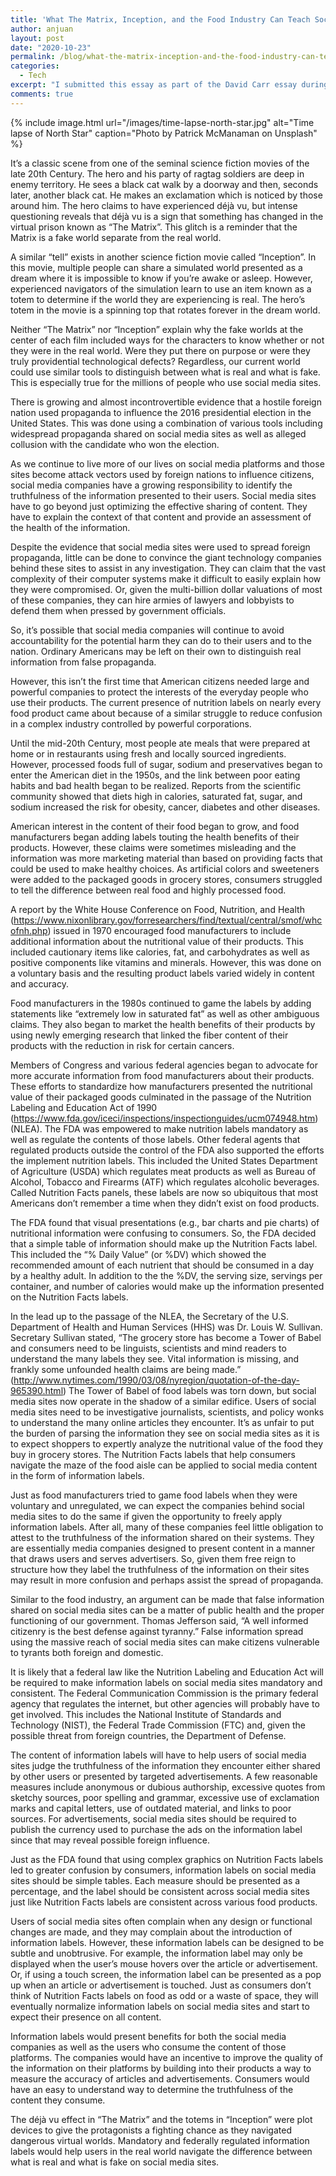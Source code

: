 ```yaml
---
title: 'What The Matrix, Inception, and the Food Industry Can Teach Social Media Sites about Truth'
author: anjuan
layout: post
date: "2020-10-23"
permalink: /blog/what-the-matrix-inception-and-the-food-industry-can-teach-social-media-sites-about-truth/
categories:
  - Tech
excerpt: "I submitted this essay as part of the David Carr essay during SXSW 2018. It didn't win, but I think it's more timely than ever as social media sites continue to expand their influence across the globe."
comments: true
---
```


{% include image.html url="/images/time-lapse-north-star.jpg" alt="Time lapse of North Star" caption="Photo by Patrick McManaman on Unsplash" %}

It’s a classic scene from one of the seminal science fiction movies of the late 20th Century. The hero and his party of ragtag soldiers are deep in enemy territory. He sees a black cat walk by a doorway and then, seconds later, another black cat. He makes an exclamation which is noticed by those around him. The hero claims to have experienced déjà vu, but intense questioning reveals that déjà vu is a sign that something has changed in the virtual prison known as “The Matrix”. This glitch is a reminder that the Matrix is a fake world separate from the real world.

A similar “tell” exists in another science fiction movie called “Inception”. In this movie, multiple people can share a simulated world presented as a dream where it is impossible to know if you’re awake or asleep. However, experienced navigators of the simulation learn to use an item known as a totem to determine if the world they are experiencing is real. The hero’s totem in the movie is a spinning top that rotates forever in the dream world. 

Neither “The Matrix” nor “Inception” explain why the fake worlds at the center of each film included ways for the characters to know whether or not they were in the real world. Were they put there on purpose or were they truly providential technological defects? Regardless, our current world could use similar tools to distinguish between what is real and what is fake. This is especially true for the millions of people who use social media sites.

There is growing and almost incontrovertible evidence that a hostile foreign nation used propaganda to influence the 2016 presidential election in the United States. This was done using a combination of various tools including widespread propaganda shared on social media sites as well as alleged collusion with the candidate who won the election.

As we continue to live more of our lives on social media platforms and those sites become attack vectors used by foreign nations to influence citizens, social media companies have a growing responsibility to identify the truthfulness of the information presented to their users. Social media sites have to go beyond just optimizing the effective sharing of content. They have to explain the context of that content and provide an assessment of the health of the information. 

Despite the evidence that social media sites were used to spread foreign propaganda, little can be done to convince the giant technology companies behind these sites to assist in any investigation. They can claim that the vast complexity of their computer systems make it difficult to easily explain how they were compromised. Or, given the multi-billion dollar valuations of most of these companies, they can hire armies of lawyers and lobbyists to defend them when pressed by government officials.

So, it’s possible that social media companies will continue to avoid accountability for the potential harm they can do to their users and to the nation. Ordinary Americans may be left on their own to distinguish real information from false propaganda.

However, this isn’t the first time that American citizens needed large and powerful companies to protect the interests of the everyday people who use their products. The current presence of nutrition labels on nearly every food product came about because of a similar struggle to reduce confusion in a complex industry controlled by powerful corporations.

Until the mid-20th Century, most people ate meals that were prepared at home or in restaurants using fresh and locally sourced ingredients. However, processed foods full of sugar, sodium and preservatives began to enter the American diet in the 1950s, and the link between poor eating habits and bad health began to be realized. Reports from the scientific community showed that diets high in calories, saturated fat, sugar, and sodium increased the risk for obesity, cancer, diabetes and other diseases. 

American interest in the content of their food began to grow, and food manufacturers began adding labels touting the health benefits of their products. However, these claims were sometimes misleading and the information was more marketing material than based on providing facts that could be used to make healthy choices. As artificial colors and sweeteners were added to the packaged goods in grocery stores, consumers struggled to tell the difference between real food and highly processed food.

A report by the White House Conference on Food, Nutrition, and Health (https://www.nixonlibrary.gov/forresearchers/find/textual/central/smof/whcofnh.php) issued in 1970 encouraged food manufacturers to include additional information about the nutritional value of their products. This included cautionary items like calories, fat, and carbohydrates as well as positive components like vitamins and minerals. However, this was done on a voluntary basis and the resulting product labels varied widely in content and accuracy. 

Food manufacturers in the 1980s continued to game the labels by adding statements like  “extremely low in saturated fat” as well as other ambiguous claims. They also began to market the health benefits of their products by using newly emerging research that linked the fiber content of their products with the reduction in risk for certain cancers. 

Members of Congress and various federal agencies began to advocate for more accurate information from food manufacturers about their products. These efforts to standardize how manufacturers presented the nutritional value of their packaged goods culminated in the passage of the Nutrition Labeling and Education Act of 1990 (https://www.fda.gov/iceci/inspections/inspectionguides/ucm074948.htm) (NLEA). The FDA was empowered to make nutrition labels mandatory as well as regulate the contents of those labels. Other federal agents that regulated products outside the control of the FDA also supported the efforts the implement nutrition labels. This included the United States Department of Agriculture (USDA) which regulates meat products as well as Bureau of Alcohol, Tobacco and Firearms (ATF) which regulates alcoholic beverages. Called Nutrition Facts panels, these labels are now so ubiquitous that most Americans don’t remember a time when they didn’t exist on food products.

The FDA found that visual presentations (e.g., bar charts and pie charts) of nutritional information were confusing to consumers. So, the FDA decided that a simple table of information should make up the Nutrition Facts label. This included the “% Daily Value” (or %DV) which showed the recommended amount of each nutrient that should be consumed in a day by a healthy adult. In addition to the the %DV, the serving size, servings per container, and number of calories would make up the information presented on the Nutrition Facts labels.

In the lead up to the passage of the NLEA, the Secretary of the U.S. Department of Health and Human Services (HHS) was Dr. Louis W. Sullivan. Secretary Sullivan stated, “The grocery store has become a Tower of Babel and consumers need to be linguists, scientists and mind readers to understand the many labels they see. Vital information is missing, and frankly some unfounded health claims are being made.” (http://www.nytimes.com/1990/03/08/nyregion/quotation-of-the-day-965390.html) The Tower of Babel of food labels was torn down, but social media sites now operate in the shadow of a similar edifice. Users of social media sites need to be investigative journalists, scientists, and policy wonks to understand the many online articles they encounter. It’s as unfair to put the burden of parsing the information they see on social media sites as it is to expect shoppers to expertly analyze the nutritional value of the food they buy in grocery stores. The Nutrition Facts labels that help consumers navigate the maze of the food aisle can be applied to social media content in the form of information labels.

Just as food manufacturers tried to game food labels when they were voluntary and unregulated, we can expect the companies behind social media sites to do the same if given the opportunity to freely apply information labels. After all, many of these companies feel little obligation to attest to the truthfulness of the information shared on their systems. They are essentially media companies designed to present content in a manner that draws users and serves advertisers. So, given them free reign to structure how they label the truthfulness of the information on their sites may result in more confusion and perhaps assist the spread of propaganda.

Similar to the food industry, an argument can be made that false information shared on social media sites can be a matter of public health and the proper functioning of our government. Thomas Jefferson said, “A well informed citizenry is the best defense against tyranny.” False information spread using the massive reach of social media sites can make citizens vulnerable to tyrants both foreign and domestic.

It is likely that a federal law like the Nutrition Labeling and Education Act will be required to make information labels on social media sites mandatory and consistent. The Federal Communication Commission is the primary federal agency that regulates the internet, but other agencies will probably have to get involved. This includes the National Institute of Standards and Technology (NIST), the Federal Trade Commission (FTC) and, given the possible threat from foreign countries, the Department of Defense. 

The content of information labels will have to help users of social media sites judge the truthfulness of the information they encounter either shared by other users or presented by targeted advertisements. A few reasonable measures include anonymous or dubious authorship, excessive quotes from sketchy sources, poor spelling and grammar, excessive use of exclamation marks and capital letters, use of outdated material, and links to poor sources. For advertisements, social media sites should be required to publish the currency used to purchase the ads on the information label since that may reveal possible foreign influence. 

Just as the FDA found that using complex graphics on Nutrition Facts labels led to greater confusion by consumers, information labels on social media sites should be simple tables. Each measure should be presented as a percentage, and the label should be consistent across social media sites just like Nutrition Facts labels are consistent across various food products.

Users of social media sites often complain when any design or functional changes are made, and they may complain about the introduction of information labels. However, these information labels can be designed to be subtle and unobtrusive. For example, the information label may only be displayed when the user’s mouse hovers over the article or advertisement. Or, if using a touch screen, the information label can be presented as a pop up when an article or advertisement is touched. Just as consumers don’t think of Nutrition Facts labels on food as odd or a waste of space, they will eventually normalize information labels on social media sites and start to expect their presence on all content.

Information labels would present benefits for both the social media companies as well as the users who consume the content of those platforms. The companies would have an incentive to improve the quality of the information on their platforms by building into their products a way to measure the accuracy of articles and advertisements. Consumers would have an easy to understand way to determine the truthfulness of the content they consume.

The déjà vu effect in “The Matrix” and the totems in “Inception” were plot devices to give the protagonists a fighting chance as they navigated dangerous virtual worlds. Mandatory and federally regulated information labels would help users in the real world navigate the difference between what is real and what is fake on social media sites.

